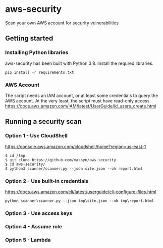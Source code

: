 # aws-security
Scan your own AWS account for security vulnerabilities
## Getting started
### Installing Python libraries
aws-security has been built with Python 3.8.  Install the requred libraries.
```
pip install -r requirements.txt
```
### AWS Account
The script needs an IAM account, or at least some credentials to query the AWS account.  At the very least, the script must have read-only access.
https://docs.aws.amazon.com/IAM/latest/UserGuide/id_users_create.html

## Running a security scan
### Option 1 - Use CloudShell
https://console.aws.amazon.com/cloudshell/home?region=us-east-1

```
$ cd /tmp
$ git clone https://github.com/massyn/aws-security
$ cd aws-security/
$ python3 scanner/scanner.py --json site.json --oh report.html
```

### Option 2 - Use built-in credentials
https://docs.aws.amazon.com/cli/latest/userguide/cli-configure-files.html

```
python scanner\scanner.py --json tmp\site.json --oh tmp\report.html
```

### Option 3 - Use access keys

### Option 4 - Assume role

### Option 5 - Lambda

